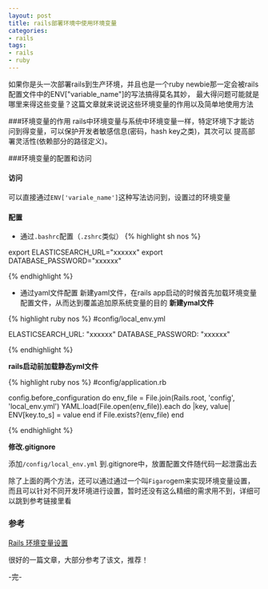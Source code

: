 ```yaml
---
layout: post
title: rails部署环境中使用环境变量
categories:
- rails
tags:
- rails
- ruby
---
```


如果你是头一次部署rails到生产环境，并且也是一个ruby newbie那一定会被rails配置文件中的ENV["variable_name"]的写法搞得莫名其妙，
最大得问题可能就是哪里来得这些变量？这篇文章就来说说这些环境变量的作用以及简单地使用方法

###环境变量的作用
rails中环境变量与系统中环境变量一样，特定环境下才能访问到得变量，可以保护开发者敏感信息(密码，hash key之类)，其次可以
提高部署灵活性(依赖部分的路径定义)。


###环境变量的配置和访问
#### 访问
可以直接通过`ENV['variale_name']`这种写法访问到，设置过的环境变量

#### 配置
+ 通过`.bashrc`配置（`.zshrc`类似）
{% highlight sh nos %}

export ELASTICSEARCH_URL="xxxxxx"
export DATABASE_PASSWORD="xxxxxx"

{% endhighlight %}

+ 通过yaml文件配置
新建yaml文件，在rails app启动的时候首先加载环境变量配置文件，从而达到覆盖追加原系统变量的目的
**新建ymal文件**

{% highlight ruby nos %}
#config/local_env.yml

ELASTICSEARCH_URL: "xxxxxx"
DATABASE_PASSWORD: "xxxxxx"

{% endhighlight %}

**rails启动前加载静态yml文件**

{% highlight ruby nos %}
#config/application.rb

config.before_configuration do
  env_file = File.join(Rails.root, 'config', 'local_env.yml')
  YAML.load(File.open(env_file)).each do |key, value|
  ENV[key.to_s] = value
  end if File.exists?(env_file)
end

{% endhighlight %}

**修改.gitignore**

添加`/config/local_env.yml` 到.gitignore中，放置配置文件随代码一起泄露出去

除了上面的两个方法，还可以通过通过一个叫`Figaro`gem来实现环境变量设置，而且可以针对不同开发环境进行设置，暂时还没有这么精细的需求用不到，详细可以跳到参考链接里看

### 参考
[Rails 环境变量设置](http://angryz.github.io/2014/03/13-rails-environment-variables/)

很好的一篇文章，大部分参考了该文，推荐！

-完-
